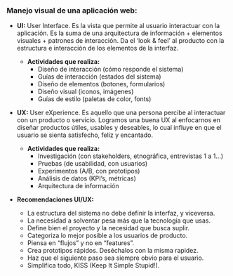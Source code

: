 ### Manejo visual de una aplicación web: ###

- **UI:** User Interface. Es la vista que permite al usuario interactuar con la aplicación. 
Es la suma de una arquitectura de información + elementos visuales + patrones de interacción. Da el ‘look & feel’ al producto con la estructura e interacción de los elementos de la interfaz.
  - **Actividades que realiza:** 
    - Diseño de interacción (cómo responde el sistema)
    - Guías de interacción (estados del sistema)
    - Diseño de elementos (botones, formularios)
    - Diseño visual (iconos, imágenes)
    - Guías de estilo (paletas de color, fonts)
- **UX:**  User eXperience. Es aquello que una persona percibe al interactuar con un producto o servicio.
Logramos una buena UX al enfocarnos en diseñar productos útiles, usables y deseables,
lo cual influye en que el usuario se sienta satisfecho, feliz y encantado.
  - **Actividades que realiza:** 
    - Investigación (con stakeholders, etnográfica, entrevistas 1 a 1…)
    - Pruebas (de usabilidad, con usuarios)
    - Experimentos (A/B, con prototipos)
    - Análisis de datos (KPI’s, métricas)
    - Arquitectura de información
    
- **Recomendaciones UI/UX:**
  - La estructura del sistema no debe definir la interfaz, y viceversa.
  - La necesidad a solventar pesa más que la tecnología que usas.
  - Define bien el proyecto y la necesidad que busca suplir.
  - Categoriza lo mejor posible a los usuarios de producto.
  - Piensa en “flujos” y no en “features”.
  - Crea prototipos rápidos. Deséchalos con la misma rapidez.
  - Haz que el siguiente paso sea siempre obvio para el usuario.
  - Simplifica todo, KISS (Keep It Simple Stupid!).
